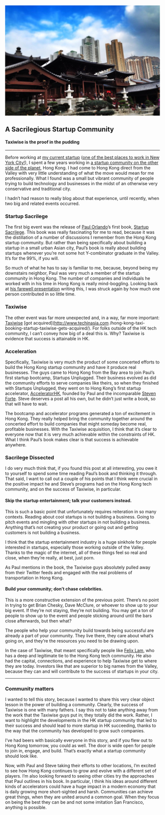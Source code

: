 ![A Sacrilegious Startup Community](images/nunnery.jpg)
## A Sacrilegious Startup Community

#### Taxiwise is the proof in the pudding

* * *

Before working at [my current startup](http://www.intentmedia.com/) ([one of
the best places to work in New York
City!](http://www.crainsnewyork.com/gallery/20131206/FEATURES/120909999/58)),
I spent a few years working in [a startup community on the other side of the
planet](http://www.startupshk.com/), Hong Kong. I had come to Hong Kong direct
from the Valley with very little understanding of what the move would mean for
me professionally. What I found was a small but vibrant community of people
trying to build technology and businesses in the midst of an otherwise very
conservative and traditional city.

I hadn’t had reason to really blog about that experience, until recently, when
two big and related events occurred.

### Startup Sacrilege

The first big event was the release of [Paul
Orlando](http://startupsunplugged.com/)’s first book, [Startup
Sacrilege](https://leanpub.com/StartupSacrilege). This book was really
fascinating for me to read, because it was the distillation of a number of
discussions I remember from the Hong Kong startup community. But rather than
being specifically about building a startup in a small urban Asian city,
Paul’s book is really about building startups whenever you’re not some hot
Y-combinator graduate in the Valley. It’s for the 99%, if you will.

So much of what he has to say is familiar to me, because, beyond being my
downstairs neighbor, Paul was very much a member of the startup community in
Hong Kong. The number of companies and individuals he worked with in his time
in Hong Kong is really mind-boggling. Looking back at [his farewell
presentation](http://www.slideshare.net/porlando/farewell-hong-kong-startups)
writing this, I was struck again by how much one person contributed in so
little time.

### Taxiwise

The other event was far more unexpected and, in a way, far more important:
[Taxiwise](http://www.taxiwise.co/) [got acquired](http://www.techinasia.com
/hong-kong-taxi-booking-startup-taxiwise-gets-acquired/). For folks outside of
the HK tech community, I can’t convey how big of a deal this is. Why? Taxiwise
is evidence that success is attainable in HK.

### Acceleration

Specifically, Taxiwise is very much the product of some concerted efforts to
build the Hong Kong startup community and have it produce real businesses. The
guys came to Hong Kong from the Bay area to join Paul’s first startup
bootcamp, Startups Unplugged. Their business evolved as did the community
efforts to serve companies like theirs, so when they finished with Startups
Unplugged, they went on to Hong Kong’s first startup accelerator,
[AcceleratorHK](http://acceleratorhk.com/), founded by Paul and the
incomparable [Steven Forte](http://www.stephenforte.net/default.aspx). Steve
deserves a post all his own, but he didn’t just write a book, so that will
have to wait.

The bootcamp and accelerator programs generated a ton of excitement in Hong
Kong. They really helped bring the community together around the concerted
effort to build companies that might someday become real, profitable
businesses. With the Taxiwise acquisition, I think that it’s clear to everyone
now that it is very much achievable within the constraints of HK. What I think
Paul’s book makes clear is that success is achievable anywhere.

### Sacrilege Dissected

I do very much think that, if you found this post at all interesting, you owe
it to yourself to spend some time reading Paul’s book and thinking it through.
That said, I want to call out a couple of his points that I think were crucial
in the positive impact he and Steve’s programs had on the Hong Kong tech
community, and on the success of Taxiwise, in particular.

#### Skip the startup entertainment; talk your customers instead.

This is such a basic point that unfortunately requires reiteration in so many
contexts. Reading about cool startups is not building a business. Going to
pitch events and mingling with other startups in not building a business.
Anything that’s not creating your product or going out and getting customers
is not building a business.

I think that the startup entertainment industry is a huge sinkhole for people
interested in startups, especially those working outside of the Valley. Thanks
to the magic of the internet, all of these things feel so real and close, when
they’re really, at best, just porn.

As Paul mentions in the book, the Taxiwise guys absolutely pulled away from
their Twitter feeds and engaged with the real problems of transportation in
Hong Kong.

#### Build your community; don’t chase celebrities.

This is a more constructive extension of the previous point. There’s no point
in trying to get Brian Chesky, Dave McClure, or whoever to show up to your big
event. If they’re not staying, they’re not building. You may get a ton of
people to show up to the event and people sticking around until the bars close
afterwards, but then what?

The people who help your community build towards being successful are already
a part of your community. They live there, they care about what’s going on,
and they’re the resources you need to be drawing upon.

In the case of Taxiwise, that meant specifically people like [Felix
Lam](http://redchapeladvisors.com/), who has a deep and legitimate tie to the
Hong Kong tech community. He also had the capital, connections, and experience
to help Taxiwise get to where they are today. Investors like that are superior
to big names from the Valley, because they can and will contribute to the
success of startups in your city.

* * *

### Community matters

I wanted to tell this story, because I wanted to share this very clear object
lesson in the power of building a community. Clearly, the success of Taxiwise
is one with many fathers. I say this not to take anything away from the work
that the Taxiwise guys put in; they totally did the work. Rather, I want to
highlight the developments in the HK startup community that led to their
success and should lead to more startup in HK succeeding, thanks to the way
that the community has developed to grow such companies.

I’ve had beers with basically everyone in this story, and if you flew out to
Hong Kong tomorrow, you could as well. The door is wide open for people to
join in, engage, and build. That’s exactly what a startup community should
look like.

Now, with Paul and Steve taking their efforts to other locations, I’m excited
to see how Hong Kong continues to grow and evolve with a different set of
players. I’m also looking forward to seeing other cities try the approaches
that Paul outlines in his book. In particular, I think his ideas around
different kinds of accelerators could have a huge impact in a modern economy
that is daily growing more short-sighted and harsh. Communities can achieve
great things, when they are united around a common goal. When they focus on
being the best they can be and not some imitation San Francisco, anything is
possible.
